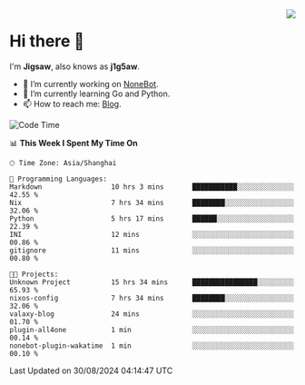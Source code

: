 <a href="#">
  <img align="right" src="https://github-readme-stats.vercel.app/api?username=j1g5awi&count_private=true&show_icons=true&title_color=80070B&text_color=B3B3B3&bg_color=212121&icon_color=80070B" />
</a>

# Hi there 👋

I'm **Jigsaw**, also knows as **j1g5aw**.

- 🔭 I’m currently working on [NoneBot](https://github.com/nonebot).
- 🌱 I’m currently learning Go and Python.
- 📫 How to reach me: [Blog](https://blog.maddestroyer.xyz/).

<!--START_SECTION:waka-->
![Code Time](http://img.shields.io/badge/Code%20Time-1%2C683%20hrs%2048%20mins-blue)

📊 **This Week I Spent My Time On** 

```text
🕑︎ Time Zone: Asia/Shanghai

💬 Programming Languages: 
Markdown                 10 hrs 3 mins       ███████████░░░░░░░░░░░░░░   42.55 % 
Nix                      7 hrs 34 mins       ████████░░░░░░░░░░░░░░░░░   32.06 % 
Python                   5 hrs 17 mins       ██████░░░░░░░░░░░░░░░░░░░   22.39 % 
INI                      12 mins             ░░░░░░░░░░░░░░░░░░░░░░░░░   00.86 % 
gitignore                11 mins             ░░░░░░░░░░░░░░░░░░░░░░░░░   00.80 % 

🐱‍💻 Projects: 
Unknown Project          15 hrs 34 mins      ████████████████░░░░░░░░░   65.93 % 
nixos-config             7 hrs 34 mins       ████████░░░░░░░░░░░░░░░░░   32.06 % 
valaxy-blog              24 mins             ░░░░░░░░░░░░░░░░░░░░░░░░░   01.70 % 
plugin-all4one           1 min               ░░░░░░░░░░░░░░░░░░░░░░░░░   00.14 % 
nonebot-plugin-wakatime  1 min               ░░░░░░░░░░░░░░░░░░░░░░░░░   00.10 % 
```


 Last Updated on 30/08/2024 04:14:47 UTC
<!--END_SECTION:waka-->
